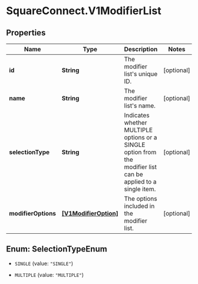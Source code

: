 # SquareConnect.V1ModifierList

## Properties
Name | Type | Description | Notes
------------ | ------------- | ------------- | -------------
**id** | **String** | The modifier list&#39;s unique ID. | [optional] 
**name** | **String** | The modifier list&#39;s name. | [optional] 
**selectionType** | **String** | Indicates whether MULTIPLE options or a SINGLE option from the modifier list can be applied to a single item. | [optional] 
**modifierOptions** | [**[V1ModifierOption]**](V1ModifierOption.md) | The options included in the modifier list. | [optional] 


<a name="SelectionTypeEnum"></a>
## Enum: SelectionTypeEnum


* `SINGLE` (value: `"SINGLE"`)

* `MULTIPLE` (value: `"MULTIPLE"`)




